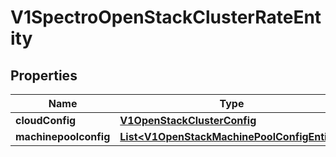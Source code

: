 # V1SpectroOpenStackClusterRateEntity

## Properties
Name | Type | Description | Notes
------------ | ------------- | ------------- | -------------
**cloudConfig** | [**V1OpenStackClusterConfig**](V1OpenStackClusterConfig.md) |  |  [optional]
**machinepoolconfig** | [**List&lt;V1OpenStackMachinePoolConfigEntity&gt;**](V1OpenStackMachinePoolConfigEntity.md) |  |  [optional]
